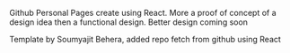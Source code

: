 Github Personal Pages create using React. More a proof of concept of a design idea then a functional design. Better design coming soon

Template by Soumyajit Behera, added repo fetch from github using React
